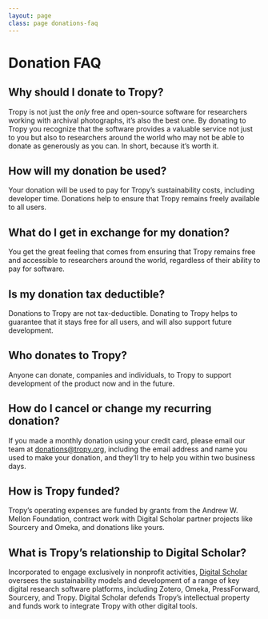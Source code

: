 ```yaml
---
layout: page
class: page donations-faq
---
```


# Donation FAQ

## Why should I donate to Tropy?
Tropy is not just the *only* free and open-source software for researchers working with archival photographs, it’s also the best one. By donating to Tropy you recognize that the software provides a valuable service not just to you but also to researchers around the world who may not be able to donate as generously as you can. In short, because it’s worth it.

## How will my donation be used?
Your donation will be used to pay for Tropy’s sustainability costs, including developer time. Donations help to ensure that Tropy remains freely available to all users.

## What do I get in exchange for my donation?
You get the great feeling that comes from ensuring that Tropy remains free and accessible to researchers around the world, regardless of their ability to pay for software.

## Is my donation tax deductible?
Donations to Tropy are not tax-deductible. Donating to Tropy helps to guarantee that it stays free for all users, and will also support future development.

## Who donates to Tropy?
Anyone can donate, companies and individuals, to Tropy to support development of the product now and in the future.

## How do I cancel or change my recurring donation?
If you made a monthly donation using your credit card, please email our team at [donations@tropy.org](mailto:donations@tropy.org), including the email address and name you used to make your donation, and they’ll try to help you within two business days.

## How is Tropy funded?
Tropy’s operating expenses are funded by grants from the Andrew W. Mellon Foundation, contract work with Digital Scholar partner projects like Sourcery and Omeka, and donations like yours.

## What is Tropy’s relationship to Digital Scholar?
Incorporated to engage exclusively in nonprofit activities, [Digital Scholar](https://digitalscholar.org) oversees the sustainability models and development of a range of key digital research software platforms, including Zotero, Omeka, PressForward, Sourcery, and Tropy. Digital Scholar defends Tropy’s intellectual property and funds work to integrate Tropy with other digital tools.
